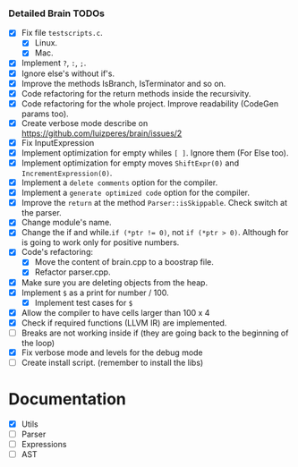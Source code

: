 ### Detailed Brain TODOs

- [x] Fix file ```testscripts.c```.
  - [x] Linux.
  - [x] Mac.
- [x] Implement `?`, `:`, `;`.
- [x] Ignore else's without if's.
- [x] Improve the methods IsBranch, IsTerminator and so on.
- [x] Code refactoring for the return methods inside the recursivity.
- [x] Code refactoring for the whole project. Improve readability (CodeGen params too).
- [x] Create verbose mode describe on https://github.com/luizperes/brain/issues/2
- [x] Fix InputExpression
- [x] Implement optimization for empty whiles `[ ]`. Ignore them (For Else too).
- [x] Implement optimization for empty moves `ShiftExpr(0)` and `IncrementExpression(0)`.
- [x] Implement a `delete comments` option for the compiler.
- [x] Implement a `generate optimized code` option for the compiler.
- [x] Improve the `return` at the method `Parser::isSkippable`. Check switch at the parser.
- [x] Change module's name.
- [x] Change the if and while.`if (*ptr != 0)`, not `if (*ptr > 0)`. Although for is going to work only for positive numbers.
- [x] Code's refactoring:
  - [x] Move the content of brain.cpp to a boostrap file.
  - [x] Refactor parser.cpp.
- [x] Make sure you are deleting objects from the heap.
- [x] Implement `$` as a print for number / 100.
  - [x] Implement test cases for `$`
- [x] Allow the compiler to have cells larger than 100 x 4
- [x] Check if required functions (LLVM IR) are implemented.
- [ ] Breaks are not working inside if (they are going back to the beginning of the loop)
- [x] Fix verbose mode and levels for the debug mode
- [ ] Create install script. (remember to install the libs)

# Documentation

- [x] Utils
- [ ] Parser
- [ ] Expressions
- [ ] AST
